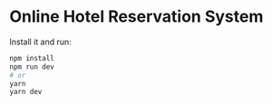 # Online Hotel Reservation System

Install it and run:

```bash
npm install
npm run dev
# or
yarn
yarn dev
```


